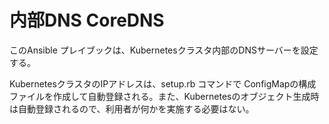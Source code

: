 # 内部DNS CoreDNS

このAnsible プレイブックは、Kubernetesクラスタ内部のDNSサーバーを設定する。

KubernetesクラスタのIPアドレスは、setup.rb コマンドで ConfigMapの構成ファイルを作成して自動登録される。また、Kubernetesのオブジェクト生成時は自動登録されるので、利用者が何かを実施する必要はない。


